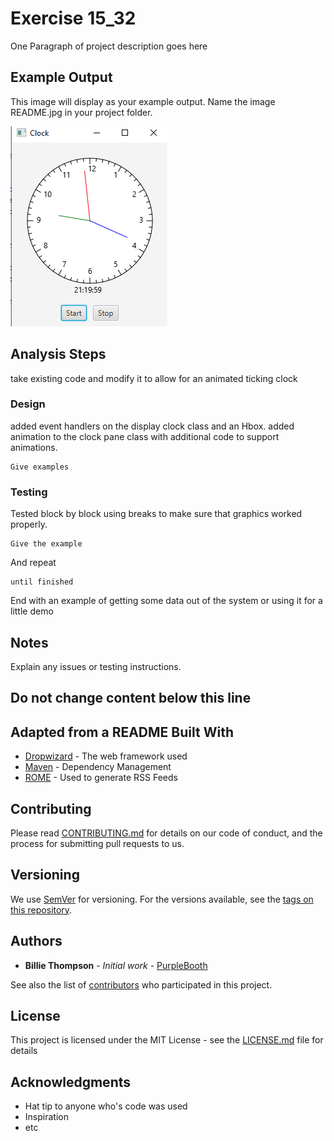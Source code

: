# Exercise 15_32

One Paragraph of project description goes here

## Example Output

This image will display as your example output. Name the image README.jpg in your project folder.

![Sample Output](README.png)

## Analysis Steps

take existing code and modify it to allow for an animated ticking clock

### Design

added event handlers on the display clock class and an Hbox. 
added animation to the clock pane class with additional code to support animations.

```
Give examples
```

### Testing

Tested block by block using breaks to make sure that graphics worked properly.
```
Give the example
```

And repeat

```
until finished
```

End with an example of getting some data out of the system or using it for a little demo

## Notes

Explain any issues or testing instructions.

## Do not change content below this line
## Adapted from a README Built With

* [Dropwizard](http://www.dropwizard.io/1.0.2/docs/) - The web framework used
* [Maven](https://maven.apache.org/) - Dependency Management
* [ROME](https://rometools.github.io/rome/) - Used to generate RSS Feeds

## Contributing

Please read [CONTRIBUTING.md](https://gist.github.com/PurpleBooth/b24679402957c63ec426) for details on our code of conduct, and the process for submitting pull requests to us.

## Versioning

We use [SemVer](http://semver.org/) for versioning. For the versions available, see the [tags on this repository](https://github.com/your/project/tags). 

## Authors

* **Billie Thompson** - *Initial work* - [PurpleBooth](https://github.com/PurpleBooth)

See also the list of [contributors](https://github.com/your/project/contributors) who participated in this project.

## License

This project is licensed under the MIT License - see the [LICENSE.md](LICENSE.md) file for details

## Acknowledgments

* Hat tip to anyone who's code was used
* Inspiration
* etc

